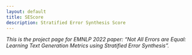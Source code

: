 ```yaml
---
layout: default
title: SEScore
description: Stratified Error Synthesis Score
---
```

<em>This is the project page for EMNLP 2022 paper: “Not All Errors are Equal: Learning Text Generation Metrics using Stratified Error Synthesis”.</em>

